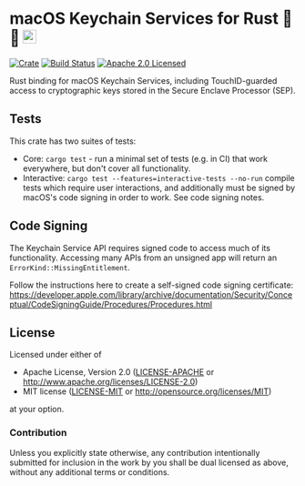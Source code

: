 # macOS Keychain Services for Rust 🔐 <a href="https://www.iqlusion.io"><img src="https://storage.googleapis.com/iqlusion-prod-web-assets/img/logo/iqlusion-rings-sm.png" alt="iqlusion" width="24" height="24"></a>

[![Crate][crate-image]][crate-link]
[![Build Status][build-image]][build-link]
[![Apache 2.0 Licensed][license-image]][license-link]

[crate-image]: https://img.shields.io/crates/v/keychain-services.svg
[crate-link]: https://crates.io/crates/keychain-services
[build-image]: https://circleci.com/gh/iqlusioninc/keychain-services-rs.svg?style=shield
[build-link]: https://circleci.com/gh/iqlusioninc/keychain-services-rs
[license-image]: https://img.shields.io/badge/license-Apache2.0/MIT-blue.svg
[license-link]: https://github.com/iqlusioninc/keychain-services-rs/blob/master/LICENSE-APACHE

Rust binding for macOS Keychain Services, including TouchID-guarded access to
cryptographic keys stored in the Secure Enclave Processor (SEP).

## Tests

This crate has two suites of tests:

- Core: `cargo test` - run a minimal set of tests (e.g. in CI) that work
  everywhere, but don't cover all functionality.
- Interactive: `cargo test --features=interactive-tests --no-run`
  compile tests which require user interactions, and additionally must be
  signed by macOS's code signing in order to work. See code signing notes.

## Code Signing

The Keychain Service API requires signed code to access much of its
functionality. Accessing many APIs from an unsigned app will return
an `ErrorKind::MissingEntitlement`.

Follow the instructions here to create a self-signed code signing certificate:
<https://developer.apple.com/library/archive/documentation/Security/Conceptual/CodeSigningGuide/Procedures/Procedures.html>

## License

Licensed under either of
 * Apache License, Version 2.0 ([LICENSE-APACHE](LICENSE-APACHE) or http://www.apache.org/licenses/LICENSE-2.0)
 * MIT license ([LICENSE-MIT](LICENSE-MIT) or http://opensource.org/licenses/MIT)

at your option.

### Contribution

Unless you explicitly state otherwise, any contribution intentionally submitted
for inclusion in the work by you shall be dual licensed as above, without any
additional terms or conditions.
